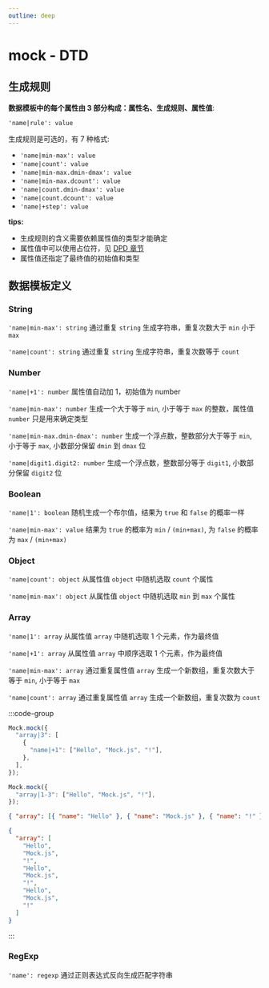 ```yaml
---
outline: deep
---
```


# mock - DTD

## 生成规则

**数据模板中的每个属性由 3 部分构成：属性名、生成规则、属性值**:

`'name|rule': value`

生成规则是可选的，有 7 种格式:

- `'name|min-max': value`
- `'name|count': value`
- `'name|min-max.dmin-dmax': value`
- `'name|min-max.dcount': value`
- `'name|count.dmin-dmax': value`
- `'name|count.dcount': value`
- `'name|+step': value`

**tips:**
- 生成规则的含义需要依赖属性值的类型才能确定
- 属性值中可以使用占位符，见 [DPD 章节](/3-party-library/mockjs-DPD)
- 属性值还指定了最终值的初始值和类型

## 数据模板定义

### String

`'name|min-max': string` 通过重复 `string` 生成字符串，重复次数大于 `min` 小于 `max`

`'name|count': string` 通过重复 `string` 生成字符串，重复次数等于 `count`

### Number

`'name|+1': number` 属性值自动加 1，初始值为 number

`'name|min-max': number` 生成一个大于等于 `min`, 小于等于 `max` 的整数，属性值 `number` 只是用来确定类型

`'name|min-max.dmin-dmax': number` 生成一个浮点数，整数部分大于等于 `min`, 小于等于 `max`, 小数部分保留 `dmin` 到 `dmax` 位

`'name|digit1.digit2: number` 生成一个浮点数，整数部分等于 `digit1`, 小数部分保留 `digit2` 位

### Boolean

`'name|1': boolean` 随机生成一个布尔值，结果为 `true` 和 `false` 的概率一样

`'name|min-max': value` 结果为 `true` 的概率为 `min` / `(min+max)`, 为 `false` 的概率为 `max` / `(min+max)`

### Object

`'name|count': object` 从属性值 `object` 中随机选取 `count` 个属性

`'name|min-max': object` 从属性值 `object` 中随机选取 `min` 到 `max` 个属性

### Array

`'name|1': array` 从属性值 `array` 中随机选取 1 个元素，作为最终值

`'name|+1': array` 从属性值 `array` 中顺序选取 1 个元素，作为最终值

`'name|min-max': array` 通过重复属性值 `array` 生成一个新数组，重复次数大于等于 `min`, 小于等于 `max`

`'name|count': array` 通过重复属性值 `array` 生成一个新数组，重复次数为 `count`

:::code-group

```js [template]
Mock.mock({
  "array|3": [
    {
      "name|+1": ["Hello", "Mock.js", "!"],
    },
  ],
});

Mock.mock({
  "array|1-3": ["Hello", "Mock.js", "!"],
});
```

```json [result]
{ "array": [{ "name": "Hello" }, { "name": "Mock.js" }, { "name": "!" }] }

{
  "array": [
    "Hello",
    "Mock.js",
    "!",
    "Hello",
    "Mock.js",
    "!",
    "Hello",
    "Mock.js",
    "!"
  ]
}
```

:::

### RegExp

`'name': regexp` 通过正则表达式反向生成匹配字符串
